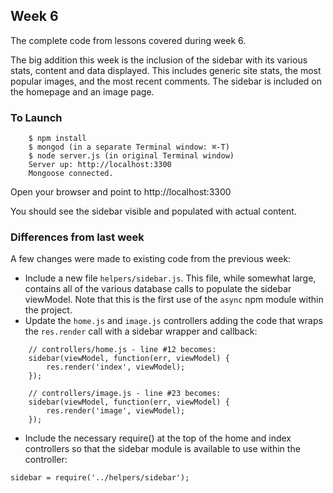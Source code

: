 ## Week 6

The complete code from lessons covered during week 6.

The big addition this week is the inclusion of the sidebar with its various stats, content and data displayed.  This includes generic site stats, the most popular images, and the most recent comments.  The sidebar is included on the homepage and an image page.

### To Launch

```
    $ npm install
    $ mongod (in a separate Terminal window: ⌘-T)
    $ node server.js (in original Terminal window)
    Server up: http://localhost:3300
    Mongoose connected.
```

Open your browser and point to http://localhost:3300

You should see the sidebar visible and populated with actual content.

### Differences from last week

A few changes were made to existing code from the previous week:

* Include a new file `helpers/sidebar.js`.  This file, while somewhat large, contains all of the various database calls to populate the sidebar viewModel.  Note that this is the first use of the `async` npm module within the project.
* Update the `home.js` and `image.js` controllers adding the code that wraps the `res.render` call with a sidebar wrapper and callback:

```
    // controllers/home.js - line #12 becomes:
    sidebar(viewModel, function(err, viewModel) {
        res.render('index', viewModel);
    });

    // controllers/image.js - line #23 becomes:
    sidebar(viewModel, function(err, viewModel) {
        res.render('image', viewModel);
    });
```
* Include the necessary require() at the top of the home and index controllers so that the sidebar module is available to use within the controller:
```
sidebar = require('../helpers/sidebar');
```

